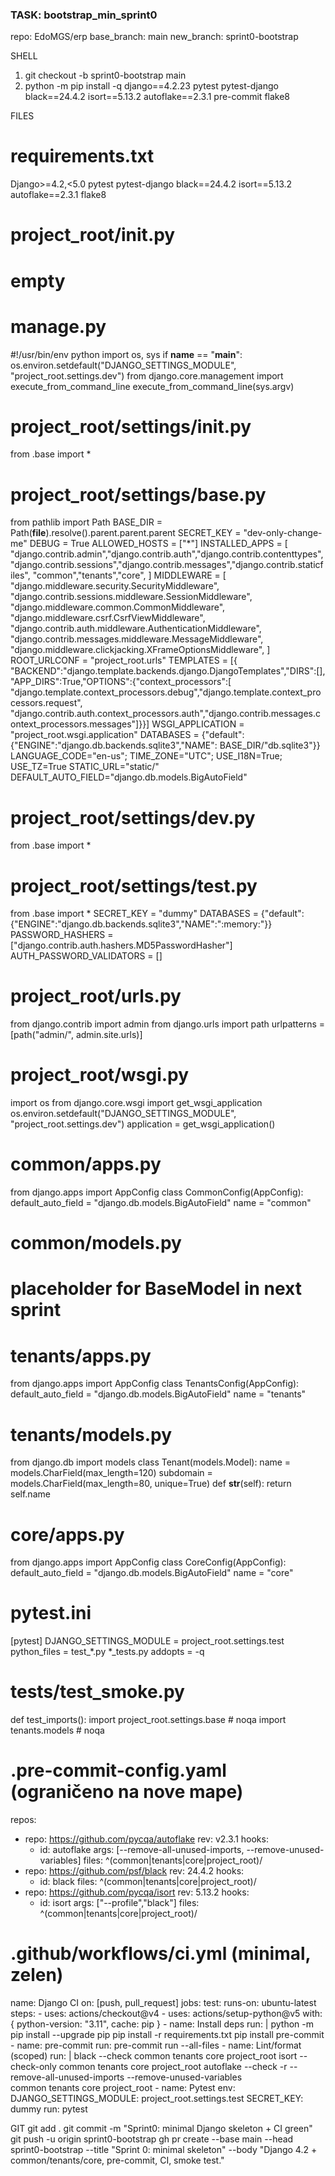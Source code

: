 ### TASK: bootstrap_min_sprint0
repo: EdoMGS/erp
base_branch: main
new_branch: sprint0-bootstrap

SHELL
1) git checkout -b sprint0-bootstrap main
2) python -m pip install -q django==4.2.23 pytest pytest-django black==24.4.2 isort==5.13.2 autoflake==2.3.1 pre-commit flake8

FILES
# requirements.txt
Django>=4.2,<5.0
pytest
pytest-django
black==24.4.2
isort==5.13.2
autoflake==2.3.1
flake8

# project_root/__init__.py
# empty

# manage.py
#!/usr/bin/env python
import os, sys
if __name__ == "__main__":
    os.environ.setdefault("DJANGO_SETTINGS_MODULE", "project_root.settings.dev")
    from django.core.management import execute_from_command_line
    execute_from_command_line(sys.argv)

# project_root/settings/__init__.py
from .base import *

# project_root/settings/base.py
from pathlib import Path
BASE_DIR = Path(__file__).resolve().parent.parent.parent
SECRET_KEY = "dev-only-change-me"
DEBUG = True
ALLOWED_HOSTS = ["*"]
INSTALLED_APPS = [
    "django.contrib.admin","django.contrib.auth","django.contrib.contenttypes",
    "django.contrib.sessions","django.contrib.messages","django.contrib.staticfiles",
    "common","tenants","core",
]
MIDDLEWARE = [
    "django.middleware.security.SecurityMiddleware",
    "django.contrib.sessions.middleware.SessionMiddleware",
    "django.middleware.common.CommonMiddleware",
    "django.middleware.csrf.CsrfViewMiddleware",
    "django.contrib.auth.middleware.AuthenticationMiddleware",
    "django.contrib.messages.middleware.MessageMiddleware",
    "django.middleware.clickjacking.XFrameOptionsMiddleware",
]
ROOT_URLCONF = "project_root.urls"
TEMPLATES = [{
    "BACKEND":"django.template.backends.django.DjangoTemplates","DIRS":[],
    "APP_DIRS":True,"OPTIONS":{"context_processors":[
        "django.template.context_processors.debug","django.template.context_processors.request",
        "django.contrib.auth.context_processors.auth","django.contrib.messages.context_processors.messages"]}}]
WSGI_APPLICATION = "project_root.wsgi.application"
DATABASES = {"default":{"ENGINE":"django.db.backends.sqlite3","NAME": BASE_DIR/"db.sqlite3"}}
LANGUAGE_CODE="en-us"; TIME_ZONE="UTC"; USE_I18N=True; USE_TZ=True
STATIC_URL="static/"
DEFAULT_AUTO_FIELD="django.db.models.BigAutoField"

# project_root/settings/dev.py
from .base import *

# project_root/settings/test.py
from .base import *
SECRET_KEY = "dummy"
DATABASES = {"default":{"ENGINE":"django.db.backends.sqlite3","NAME":":memory:"}}
PASSWORD_HASHERS = ["django.contrib.auth.hashers.MD5PasswordHasher"]
AUTH_PASSWORD_VALIDATORS = []

# project_root/urls.py
from django.contrib import admin
from django.urls import path
urlpatterns = [path("admin/", admin.site.urls)]

# project_root/wsgi.py
import os
from django.core.wsgi import get_wsgi_application
os.environ.setdefault("DJANGO_SETTINGS_MODULE", "project_root.settings.dev")
application = get_wsgi_application()

# common/apps.py
from django.apps import AppConfig
class CommonConfig(AppConfig):
    default_auto_field = "django.db.models.BigAutoField"
    name = "common"

# common/models.py
# placeholder for BaseModel in next sprint

# tenants/apps.py
from django.apps import AppConfig
class TenantsConfig(AppConfig):
    default_auto_field = "django.db.models.BigAutoField"
    name = "tenants"

# tenants/models.py
from django.db import models
class Tenant(models.Model):
    name = models.CharField(max_length=120)
    subdomain = models.CharField(max_length=80, unique=True)
    def __str__(self): return self.name

# core/apps.py
from django.apps import AppConfig
class CoreConfig(AppConfig):
    default_auto_field = "django.db.models.BigAutoField"
    name = "core"

# pytest.ini
[pytest]
DJANGO_SETTINGS_MODULE = project_root.settings.test
python_files = test_*.py *_tests.py
addopts = -q

# tests/test_smoke.py
def test_imports():
    import project_root.settings.base  # noqa
    import tenants.models  # noqa

# .pre-commit-config.yaml  (ograničeno na nove mape)
repos:
  - repo: https://github.com/pycqa/autoflake
    rev: v2.3.1
    hooks:
      - id: autoflake
        args: [--remove-all-unused-imports, --remove-unused-variables]
        files: ^(common|tenants|core|project_root)/
  - repo: https://github.com/psf/black
    rev: 24.4.2
    hooks:
      - id: black
        files: ^(common|tenants|core|project_root)/
  - repo: https://github.com/pycqa/isort
    rev: 5.13.2
    hooks:
      - id: isort
        args: ["--profile","black"]
        files: ^(common|tenants|core|project_root)/

# .github/workflows/ci.yml  (minimal, zelen)
name: Django CI
on: [push, pull_request]
jobs:
  test:
    runs-on: ubuntu-latest
    steps:
      - uses: actions/checkout@v4
      - uses: actions/setup-python@v5
        with: { python-version: "3.11", cache: pip }
      - name: Install deps
        run: |
          python -m pip install --upgrade pip
          pip install -r requirements.txt
          pip install pre-commit
      - name: pre-commit
        run: pre-commit run --all-files
      - name: Lint/format (scoped)
        run: |
          black --check common tenants core project_root
          isort --check-only common tenants core project_root
          autoflake --check -r --remove-all-unused-imports --remove-unused-variables \
            common tenants core project_root
      - name: Pytest
        env:
          DJANGO_SETTINGS_MODULE: project_root.settings.test
          SECRET_KEY: dummy
        run: pytest

GIT
git add .
git commit -m "Sprint0: minimal Django skeleton + CI green"
git push -u origin sprint0-bootstrap
gh pr create --base main --head sprint0-bootstrap --title "Sprint 0: minimal skeleton" --body "Django 4.2 + common/tenants/core, pre-commit, CI, smoke test."

